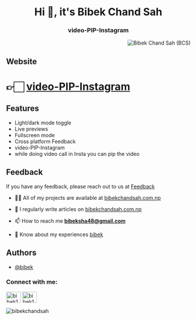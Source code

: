 <h1 align="center">Hi 👋, it's Bibek Chand Sah </h1>
<h3 align="center">video-PIP-Instagram</h3>

<!-- Profile View Count -->
<p align="right"> <img src="https://komarev.com/ghpvc/?username=bibekchandsahvideo-PIP-Instagram&label=Profile%20views&color=0e75b6&style=flat" alt="Bibek Chand Sah (BCS)" /> </p>

## Website
<h1>👉🏻 <a href="https://bibekchandsah.github.io/video-PIP-Instagram/">video-PIP-Instagram</a></h1>

## Features
- Light/dark mode toggle
- Live previews
- Fullscreen mode
- Cross platform Feedback
- video-PIP-Instagram
- while doing video call in Insta you can pip the video


## Feedback
If you have any feedback, please reach out to us at <a href="https://bibekchandsah.github.io/bibekchandsah/feedback.html">Feedback</a>


- 👨‍💻 All of my projects are available at [bibekchandsah.com.np](https://bibekchandsah.github.io/bibekchandsah)

- 📝 I regularly write articles on [bibekchandsah.com.np](https://bibekchandsah.github.io/bibekchandsah)

- 📫 How to reach me **bibeksha48@gmail.com**

- 📄 Know about my experiences [bibek](https://bibekchandsah.github.io/bibek)

## Authors

- [@bibek](https://www.github.com/bibekchandsah)

<h3 align="left">Connect with me:</h3>
<p align="left">
<a href="https://fb.com/bibek1432" target="blank"><img align="center" src="https://raw.githubusercontent.com/rahuldkjain/github-profile-readme-generator/master/src/images/icons/Social/facebook.svg" alt="bibek1432" height="30" width="40" /></a>
<a href="https://instagram.com/bibek1432" target="blank"><img align="center" src="https://raw.githubusercontent.com/rahuldkjain/github-profile-readme-generator/master/src/images/icons/Social/instagram.svg" alt="bibek1432" height="30" width="40" /></a>
</p>




<p><img align="center" src="https://github-readme-streak-stats.herokuapp.com/?user=bibekchandsah&" alt="bibekchandsah" /></p>
